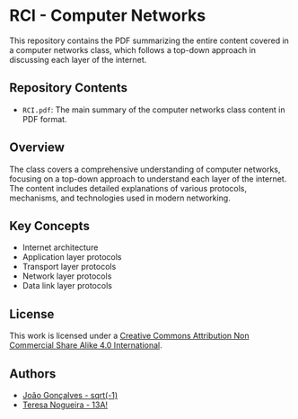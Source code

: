 # RCI - Computer Networks

This repository contains the PDF summarizing the entire content covered in a computer networks class, which follows a top-down approach in discussing each layer of the internet.

## Repository Contents

- `RCI.pdf`: The main summary of the computer networks class content in PDF format.

## Overview

The class covers a comprehensive understanding of computer networks, focusing on a top-down approach to understand each layer of the internet. The content includes detailed explanations of various protocols, mechanisms, and technologies used in modern networking.

## Key Concepts

- Internet architecture
- Application layer protocols
- Transport layer protocols
- Network layer protocols
- Data link layer protocols

## License

This work is licensed under a [Creative Commons Attribution Non Commercial Share Alike 4.0 International][cc-by-nc-sa].

[cc-by-nc-sa]: https://creativecommons.org/licenses/by-nc-sa/4.0/legalcode

## Authors

- [João Gonçalves - sqrt(-1)](https://github.com/eusouojoao)
- [Teresa Nogueira - 13A!](https://github.com/FrolickingAsteroid)


